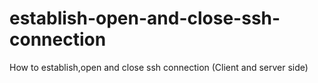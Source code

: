 # establish-open-and-close-ssh-connection
How to establish,open and close ssh connection (Client and server side)
